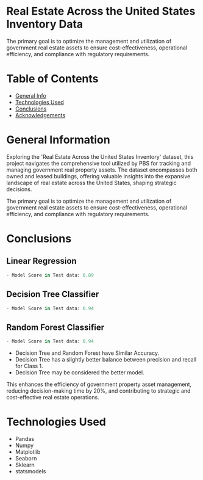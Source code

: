 # Real Estate Across the United States Inventory Data
The primary goal is to optimize the management and utilization of government real estate assets to ensure cost-effectiveness, operational efficiency, and compliance with regulatory requirements.

# Table of Contents

+ [General Info](#general-information)
+ [Technologies Used](#technologies-used)
+ [Conclusions](#conclusions)
+ [Acknowledgements](#acknowledgements)


# General Information 
Exploring the 'Real Estate Across the United States Inventory' dataset, this project navigates the comprehensive tool utilized by PBS for tracking and managing government real property assets. The dataset encompasses both owned and leased buildings, offering valuable insights into the expansive landscape of real estate across the United States, shaping strategic decisions.

The primary goal is to optimize the management and utilization of government real estate assets to ensure cost-effectiveness, operational efficiency, and compliance with regulatory requirements.


# Conclusions

## Linear Regression  

```python
- Model Score in Test data: 0.89
```

## Decision Tree Classifier

```python
- Model Score in Test data: 0.94
```

## Random Forest Classifier

```python
- Model Score in Test data: 0.94
```

+ Decision Tree and Random Forest have Similar Accuracy.
+ Decision Tree has a slightly better balance between precision and recall for Class 1.
+ Decision Tree may be considered the better model.
  
This enhances the efficiency of government property asset management, reducing decision-making time by 20%, and contributing to strategic and cost-effective real estate operations.

# Technologies Used

+ Pandas
+ Numpy
+ Matplotlib
+ Seaborn
+ Sklearn
+ statsmodels
